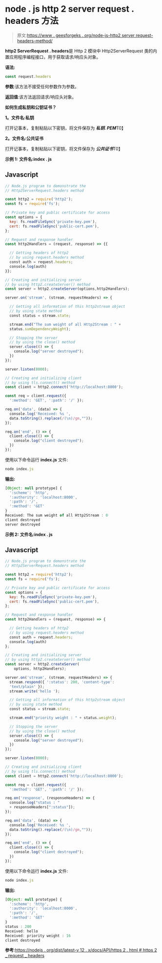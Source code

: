 # node . js http 2 server request . headers 方法

> 原文:[https://www . geesforgeks . org/node-js-http2 server request-headers-method/](https://www.geeksforgeeks.org/node-js-http2serverrequest-headers-method/)

**http2 ServerRequest . headers**是 Http 2 模块中 Http2ServerRequest 类的内置应用程序编程接口，用于获取请求/响应头对象。

**语法:**

```js
const request.headers
```

**参数**:该方法不接受任何参数作为参数。

**返回值**:该方法返回请求/响应头对象。

**如何生成私钥和公钥证书？**

**1。文件名:私钥**

打开记事本，复制粘贴以下密钥，将文件保存为 ***私钥. PEM***T0】

**2。文件名:公共证书**

打开记事本，复制粘贴以下密钥，将文件保存为 ***公共证书***T0】

**示例 1:** **文件名:index . js**

## Javascript

```js
// Node.js program to demonstrate the
// Http2ServerRequest.headers method

const http2 = require('http2');
const fs = require('fs');

// Private key and public certificate for access
const options = {
  key: fs.readFileSync('private-key.pem'),
  cert: fs.readFileSync('public-cert.pem'),
};

// Request and response handler
const http2Handlers = (request, response) => {{

  // Getting headers of http2
  // by using request.headers method
  const auth = request.headers;
  console.log(auth)
}};

// Creating and initializing server
// by using http2.createServer() method
const server = http2.createServer(options,http2Handlers);

server.on('stream', (stream, requestHeaders) => {

  // Getting all information of this http2stream object
  // by using state method
  const status = stream.state;

  stream.end("The sum weight of all Http2Stream : " +
  status.sumDependencyWeight);

  // Stopping the server
  // by using the close() method
  server.close(() => {
    console.log("server destroyed");
  })
});

server.listen(8000);

// Creating and initializing client
// by using tls.connect() method
const client = http2.connect('http://localhost:8000');

const req = client.request({
  ':method': 'GET', ':path': '/' });

req.on('data', (data) => {
  console.log('Received: %s ',
  data.toString().replace(/(\n)/gm,""));
});

req.on('end', () => {
  client.close(() => {
    console.log("client destroyed");
  })
});
```

使用以下命令运行 **index.js** 文件:

```js
node index.js
```

**输出:**

```js
[Object: null prototype] {       
  ':scheme': 'http',
  ':authority': 'localhost:8000',
  ':path': '/',
  ':method': 'GET'
}
Received: The sum weight of all Http2Stream : 0
client destroyed
server destroyed
```

**示例 2:** **文件名:index . js**

## Javascript

```js
// Node.js program to demonstrate the
// Http2ServerRequest.headers method

const http2 = require('http2');
const fs = require('fs');

// Private key and public certificate for access
const options = {
  key: fs.readFileSync('private-key.pem'),
  cert: fs.readFileSync('public-cert.pem'),
};

// Request and response handler
const http2Handlers = (request, response) => {

  // Getting headers of http2
  // by using request.headers method
  const auth = request.headers;
  console.log(auth)
};

// Creating and initializing server
// by using http2.createServer() method
const server = http2.createServer(
    options, http2Handlers);

server.on('stream', (stream, requestHeaders) => {
  stream.respond({ ':status': 200, 'content-type':
  'text/plain' });
  stream.write('hello ');

  // Getting all information of this http2stream object
  // by using state method
  const status = stream.state;

  stream.end("priority weight : " + status.weight);

  // Stopping the server
  // by using the close() method
  server.close(() => {
    console.log("server destroyed");
  })
});

server.listen(8000);

// Creating and initializing client
// by using tls.connect() method
const client = http2.connect('http://localhost:8000');

const req = client.request({
  ':method': 'GET', ':path': '/' });

req.on('response', (responseHeaders) => {
  console.log("status : "
  + responseHeaders[":status"]);
});

req.on('data', (data) => {
  console.log('Received: %s ',
  data.toString().replace(/(\n)/gm,""));
});

req.on('end', () => {
  client.close(() => {
    console.log("client destroyed");
  })
});
```

使用以下命令运行 **index.js** 文件:

```js
node index.js
```

**输出:**

```js
[Object: null prototype] {       
  ':scheme': 'http',
  ':authority': 'localhost:8000',
  ':path': '/',
  ':method': 'GET'
}
status : 200
Received: hello
Received: priority weight : 16 
client destroyed
```

**参考**:[https://nodejs . org/dist/latest-v 12 . x/docs/API/https 2 . html # https 2 _ request _ headers](https://nodejs.org/dist/latest-v12.x/docs/api/http2.html#http2_request_headers)